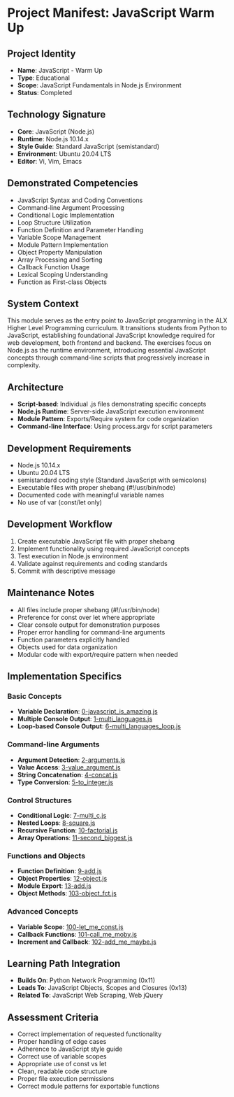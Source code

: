 # Project Manifest: JavaScript Warm Up

## Project Identity
- **Name**: JavaScript - Warm Up
- **Type**: Educational
- **Scope**: JavaScript Fundamentals in Node.js Environment
- **Status**: Completed

## Technology Signature
- **Core**: JavaScript (Node.js)
- **Runtime**: Node.js 10.14.x
- **Style Guide**: Standard JavaScript (semistandard)
- **Environment**: Ubuntu 20.04 LTS
- **Editor**: Vi, Vim, Emacs

## Demonstrated Competencies
- JavaScript Syntax and Coding Conventions
- Command-line Argument Processing
- Conditional Logic Implementation
- Loop Structure Utilization
- Function Definition and Parameter Handling
- Variable Scope Management
- Module Pattern Implementation 
- Object Property Manipulation
- Array Processing and Sorting
- Callback Function Usage
- Lexical Scoping Understanding
- Function as First-class Objects

## System Context
This module serves as the entry point to JavaScript programming in the ALX Higher Level Programming curriculum. It transitions students from Python to JavaScript, establishing foundational JavaScript knowledge required for web development, both frontend and backend. The exercises focus on Node.js as the runtime environment, introducing essential JavaScript concepts through command-line scripts that progressively increase in complexity.

## Architecture
- **Script-based**: Individual .js files demonstrating specific concepts
- **Node.js Runtime**: Server-side JavaScript execution environment
- **Module Pattern**: Exports/Require system for code organization
- **Command-line Interface**: Using process.argv for script parameters

## Development Requirements
- Node.js 10.14.x
- Ubuntu 20.04 LTS
- semistandard coding style (Standard JavaScript with semicolons)
- Executable files with proper shebang (#!/usr/bin/node)
- Documented code with meaningful variable names
- No use of var (const/let only)

## Development Workflow
1. Create executable JavaScript file with proper shebang
2. Implement functionality using required JavaScript concepts
3. Test execution in Node.js environment
4. Validate against requirements and coding standards
5. Commit with descriptive message

## Maintenance Notes
- All files include proper shebang (#!/usr/bin/node)
- Preference for const over let where appropriate
- Clear console output for demonstration purposes
- Proper error handling for command-line arguments
- Function parameters explicitly handled
- Objects used for data organization
- Modular code with export/require pattern when needed

## Implementation Specifics

### Basic Concepts
- **Variable Declaration**: [0-javascript_is_amazing.js](./0-javascript_is_amazing.js)
- **Multiple Console Output**: [1-multi_languages.js](./1-multi_languages.js)
- **Loop-based Console Output**: [6-multi_languages_loop.js](./6-multi_languages_loop.js)

### Command-line Arguments
- **Argument Detection**: [2-arguments.js](./2-arguments.js)
- **Value Access**: [3-value_argument.js](./3-value_argument.js)
- **String Concatenation**: [4-concat.js](./4-concat.js)
- **Type Conversion**: [5-to_integer.js](./5-to_integer.js)

### Control Structures
- **Conditional Logic**: [7-multi_c.js](./7-multi_c.js)
- **Nested Loops**: [8-square.js](./8-square.js)
- **Recursive Function**: [10-factorial.js](./10-factorial.js)
- **Array Operations**: [11-second_biggest.js](./11-second_biggest.js)

### Functions and Objects
- **Function Definition**: [9-add.js](./9-add.js)
- **Object Properties**: [12-object.js](./12-object.js)
- **Module Export**: [13-add.js](./13-add.js)
- **Object Methods**: [103-object_fct.js](./103-object_fct.js)

### Advanced Concepts
- **Variable Scope**: [100-let_me_const.js](./100-let_me_const.js)
- **Callback Functions**: [101-call_me_moby.js](./101-call_me_moby.js)
- **Increment and Callback**: [102-add_me_maybe.js](./102-add_me_maybe.js)

## Learning Path Integration
- **Builds On**: Python Network Programming (0x11)
- **Leads To**: JavaScript Objects, Scopes and Closures (0x13)
- **Related To**: JavaScript Web Scraping, Web jQuery

## Assessment Criteria
- Correct implementation of requested functionality
- Proper handling of edge cases
- Adherence to JavaScript style guide
- Correct use of variable scopes
- Appropriate use of const vs let
- Clean, readable code structure
- Proper file execution permissions
- Correct module patterns for exportable functions